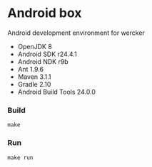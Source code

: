 Android box
===========

Android development environment for wercker 

 * OpenJDK 8
 * Android SDK r24.4.1
 * Android NDK r9b
 * Ant 1.9.6
 * Maven 3.1.1
 * Gradle 2.10
 * Android Build Tools 24.0.0

### Build

`make`

### Run

`make run`

